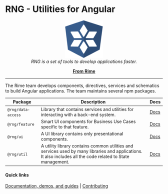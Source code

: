 # RNG - Utilities for Angular

<p align="center">
  <img src="./images/rng-logo.png" alt="rng-logo" width="120px" height="120px"/>
  <br>
  <i>
    RNG is a set of tools to develop applications faster.
  </i>
  <br>
</p>

<p align="center">
  <a href="https://rime-dev.github.io"><strong>From Rime</strong></a>
  <br>
</p>


<hr>

The Rime team develops components, directives, services and schematics to build Angular applications. The team maintains several npm packages.

| Package            | Description                                                                                                                                                  | Docs                     |
| ------------------ | ------------------------------------------------------------------------------------------------------------------------------------------------------------ | ------------------------ |
| `@rng/data-access` | Library that contains services and utilities for interacting with a back-end system.                                                                         | [Docs][data-access-docs] |
| `@rng/feature`     | Smart UI components for Business Use Cases specific to that feature.                                                                                         | [Docs][feature-docs]     |
| `@rng/ui`          | A UI library contains only presentational components.                                                                                                        | [Docs][ui-docs]          |
| `@rng/util`        | A utility library contains common utilities and services used by many libraries and applications. It also includes all the code related to State management. | [Docs][util-docs]        |

#### Quick links

[Documentation, demos, and guides][rng-docs] |
[Contributing](https://github.com/rime-dev/components/blob/main/CONTRIBUTING.md)

[rng-docs]: https://rime-dev.github.io/rng
[data-access-docs]: https://rime-dev.github.io/rng
[feature-docs]: https://rime-dev.github.io/rng
[ui-docs]: https://rime-dev.github.io/rng
[util-docs]: https://rime-dev.github.io/rng
